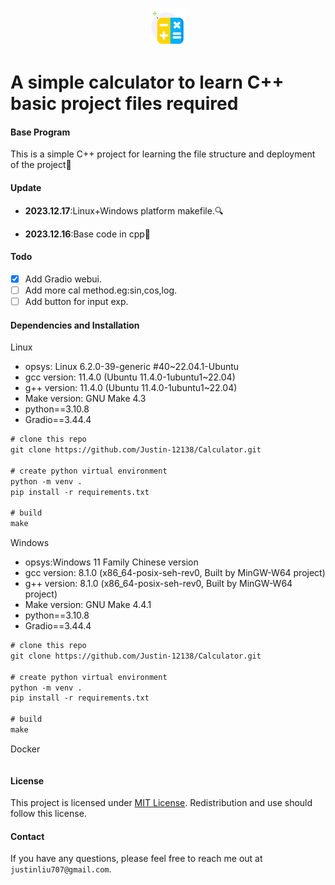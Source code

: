 <p align="center">
    <img height="60px" width="60px" src="doc/assets/calc.svg" />
</p>

#  A simple calculator to learn C++ basic project files required

#### Base Program

This is a simple C++ project for learning the file structure and deployment of the project🤗

#### Update

+ **2023.12.17**:Linux+Windows platform makefile.🔍

+ **2023.12.16**:Base code in cpp:cactus:

#### Todo

- [x] Add Gradio webui.
- [ ] Add more cal method.eg:sin,cos,log.
- [ ] Add button for input exp.

#### Dependencies and Installation

Linux

+ opsys: Linux 6.2.0-39-generic #40~22.04.1-Ubuntu
+ gcc version: 11.4.0 (Ubuntu 11.4.0-1ubuntu1~22.04) 
+ g++ version: 11.4.0 (Ubuntu 11.4.0-1ubuntu1~22.04)
+ Make version: GNU Make 4.3
+ python==3.10.8
+ Gradio==3.44.4

```latex
# clone this repo
git clone https://github.com/Justin-12138/Calculator.git

# create python virtual environment
python -m venv .
pip install -r requirements.txt

# build
make
```

Windows

+ opsys:Windows 11 Family Chinese version
+ gcc version: 8.1.0 (x86_64-posix-seh-rev0, Built by MinGW-W64 project)
+ g++ version: 8.1.0 (x86_64-posix-seh-rev0, Built by MinGW-W64 project)
+ Make version: GNU Make 4.4.1
+ python==3.10.8
+ Gradio==3.44.4

```latex
# clone this repo
git clone https://github.com/Justin-12138/Calculator.git

# create python virtual environment
python -m venv .
pip install -r requirements.txt

# build
make

```

Docker

```latex

```

#### License

This project is licensed under <a rel="license" href="https://github.com/Justin-12138/Calculator/blob/main/LICENSE">MIT License</a>. Redistribution and use should follow this license.

#### Contact

If you have any questions, please feel free to reach me out at `justinliu707@gmail.com`. 
